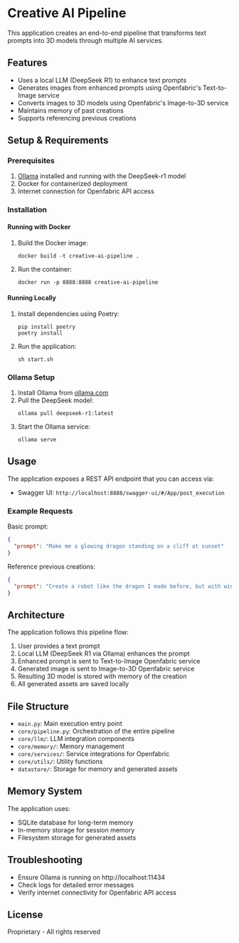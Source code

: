 # Creative AI Pipeline

This application creates an end-to-end pipeline that transforms text prompts into 3D models through multiple AI services.

## Features

- Uses a local LLM (DeepSeek R1) to enhance text prompts
- Generates images from enhanced prompts using Openfabric's Text-to-Image service
- Converts images to 3D models using Openfabric's Image-to-3D service
- Maintains memory of past creations
- Supports referencing previous creations

## Setup & Requirements

### Prerequisites

1. [Ollama](https://ollama.com/) installed and running with the DeepSeek-r1 model
2. Docker for containerized deployment
3. Internet connection for Openfabric API access

### Installation

#### Running with Docker

1. Build the Docker image:
   ```
   docker build -t creative-ai-pipeline .
   ```

2. Run the container:
   ```
   docker run -p 8888:8888 creative-ai-pipeline
   ```

#### Running Locally

1. Install dependencies using Poetry:
   ```
   pip install poetry
   poetry install
   ```

2. Run the application:
   ```
   sh start.sh
   ```

### Ollama Setup

1. Install Ollama from [ollama.com](https://ollama.com/)
2. Pull the DeepSeek model:
   ```
   ollama pull deepseek-r1:latest
   ```
3. Start the Ollama service:
   ```
   ollama serve
   ```

## Usage

The application exposes a REST API endpoint that you can access via:
- Swagger UI: `http://localhost:8888/swagger-ui/#/App/post_execution`

### Example Requests

Basic prompt:
```json
{
  "prompt": "Make me a glowing dragon standing on a cliff at sunset"
}
```

Reference previous creations:
```json
{
  "prompt": "Create a robot like the dragon I made before, but with wings"
}
```

## Architecture

The application follows this pipeline flow:

1. User provides a text prompt
2. Local LLM (DeepSeek R1 via Ollama) enhances the prompt
3. Enhanced prompt is sent to Text-to-Image Openfabric service
4. Generated image is sent to Image-to-3D Openfabric service
5. Resulting 3D model is stored with memory of the creation
6. All generated assets are saved locally

## File Structure

- `main.py`: Main execution entry point
- `core/pipeline.py`: Orchestration of the entire pipeline
- `core/llm/`: LLM integration components
- `core/memory/`: Memory management
- `core/services/`: Service integrations for Openfabric
- `core/utils/`: Utility functions
- `datastore/`: Storage for memory and generated assets

## Memory System

The application uses:
- SQLite database for long-term memory
- In-memory storage for session memory
- Filesystem storage for generated assets

## Troubleshooting

- Ensure Ollama is running on http://localhost:11434
- Check logs for detailed error messages
- Verify internet connectivity for Openfabric API access

## License

Proprietary - All rights reserved 